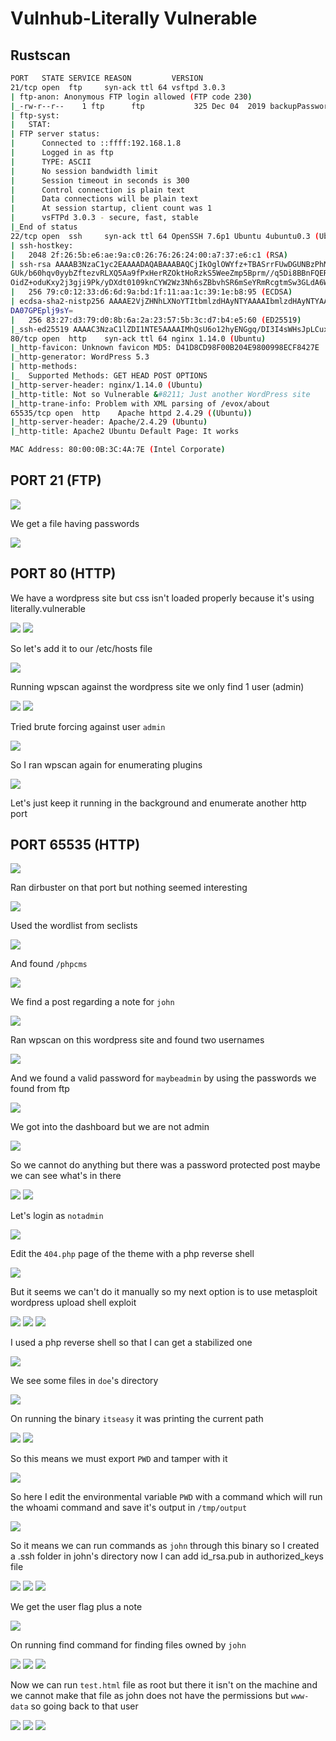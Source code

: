 # Vulnhub-Literally Vulnerable

## Rustscan

```bash
PORT   STATE SERVICE REASON         VERSION                    
21/tcp open  ftp     syn-ack ttl 64 vsftpd 3.0.3               
| ftp-anon: Anonymous FTP login allowed (FTP code 230)
|_-rw-r--r--    1 ftp      ftp           325 Dec 04  2019 backupPasswords
| ftp-syst:                                             
|   STAT:                                                                 
| FTP server status:                                                      
|      Connected to ::ffff:192.168.1.8                                     
|      Logged in as ftp                              
|      TYPE: ASCII                                                        
|      No session bandwidth limit                          
|      Session timeout in seconds is 300                                  
|      Control connection is plain text                                   
|      Data connections will be plain text
|      At session startup, client count was 1                             
|      vsFTPd 3.0.3 - secure, fast, stable                                
|_End of status                                                      
22/tcp open  ssh     syn-ack ttl 64 OpenSSH 7.6p1 Ubuntu 4ubuntu0.3 (Ubuntu Linux; protocol 2.0)                                                    
| ssh-hostkey:       
|   2048 2f:26:5b:e6:ae:9a:c0:26:76:26:24:00:a7:37:e6:c1 (RSA)      
| ssh-rsa AAAAB3NzaC1yc2EAAAADAQABAAABAQCjIkOglOWYfz+TBASrrFUwDGUNBzPhMd6PLVbELdtIRKWEy2IHM2JrlncDFPEh1YTE79HaRbhJLnEI2z+fVLH1hDKafEjvhGdo62uenhZlI5
GUk/b60hqv0yybZftezvRLXQ5Aa9fPxHerRZOktHoRzkS5WeeZmp5Bprm//q5Di8BBnFQERH28hIUTqHBHmSOLMfRPP8OSrC3txB6gk3w2asp7YLio/tb+BljUlxpDUAGZ3laHKEBhkm5936ShDh
OidZ+oduKxy2j3gji9Pk/yDXdt0109knCYW2Wz3Nh6sZBbvhSR6mSeYRmRcgtmSw3GLdA6WPaNqytn51w6uwEd                                                              
|   256 79:c0:12:33:d6:6d:9a:bd:1f:11:aa:1c:39:1e:b8:95 (ECDSA)
| ecdsa-sha2-nistp256 AAAAE2VjZHNhLXNoYTItbmlzdHAyNTYAAAAIbmlzdHAyNTYAAABBBAnd9KWbuz1oyVBcGqABiFwm+tO2EGRsE5KzvvzYuzjYk/U2tgOx1joZAX/jeii3oK2oW/Kmtu
DA07GPEplj9sY=                                                            
|   256 83:27:d3:79:d0:8b:6a:2a:23:57:5b:3c:d7:b4:e5:60 (ED25519)
|_ssh-ed25519 AAAAC3NzaC1lZDI1NTE5AAAAIMhQsU6o12hyENGgq/DI3I4sWHsJpLCuxITMtMaiwh/A
80/tcp open  http    syn-ack ttl 64 nginx 1.14.0 (Ubuntu)
|_http-favicon: Unknown favicon MD5: D41D8CD98F00B204E9800998ECF8427E
|_http-generator: WordPress 5.3                                           
| http-methods:                      
|_  Supported Methods: GET HEAD POST OPTIONS                              
|_http-server-header: nginx/1.14.0 (Ubuntu)                               
|_http-title: Not so Vulnerable &#8211; Just another WordPress site
|_http-trane-info: Problem with XML parsing of /evox/about
65535/tcp open  http    Apache httpd 2.4.29 ((Ubuntu))
|_http-server-header: Apache/2.4.29 (Ubuntu)
|_http-title: Apache2 Ubuntu Default Page: It works

MAC Address: 80:00:0B:3C:4A:7E (Intel Corporate)                          

```

## PORT 21 (FTP)

<img src="https://imgur.com/8JYkfjh.png"/>

We get a file having passwords

<img src="https://imgur.com/Tyv3afr.png"/>

## PORT 80 (HTTP)

We have a wordpress site but css isn't loaded properly because it's using literally.vulnerable

<img src="https://imgur.com/9folHju.png"/>

<img src="https://imgur.com/m2X7Dxy.png"/>

So let's add it to our /etc/hosts file

<img src="https://imgur.com/sSpANcS.png"/>

Running wpscan against the wordpress site we only find 1 user (admin)

<img src="https://imgur.com/p1UzSwv.png"/>

<img src="https://imgur.com/JrhDxaI.png"/>

Tried brute forcing against user `admin`

<img src="https://imgur.com/EvyKIon.png"/>

So I ran wpscan again for enumerating plugins

<img src="https://imgur.com/Sv3xHCZ.png"/>

Let's just keep it running in the background and enumerate another http port




## PORT 65535 (HTTP)

<img src="https://imgur.com/TVRrZBr.png"/>

Ran dirbuster on that port but nothing seemed interesting 

<img src="https://imgur.com/HEBol5s.png"/>

Used the wordlist from seclists

<img src="https://imgur.com/5wvcrAg.png"/>

And found `/phpcms`

<img src="https://imgur.com/nyBk6AP.png"/>

We find a post regarding a note for `john`

<img src="https://imgur.com/RJETW7C.png"/>

Ran wpscan on this wordpress site and found two usernames

<img src="https://imgur.com/HEd20JJ.png"/>

And we found a valid password for `maybeadmin` by using the passwords we found from ftp

<img src="https://imgur.com/uoHE2i4.png"/>

We got into the dashboard but we are not admin

<img src="https://imgur.com/24WwnoG.png"/>

So we cannot do anything but there was a password protected post maybe we can see what's in there

<img src="https://imgur.com/m78KNzd.png"/>

<img src="https://imgur.com/Uy9vfuU.png"/>

Let's login as `notadmin`

<img src="https://imgur.com/OS3jnjK.png"/>

Edit the `404.php` page of the theme with a php reverse shell

<img src="https://imgur.com/uCJcZBs.png"/>

But it seems we can't do it manually so my next option is to use metasploit wordpress upload shell exploit

<img src="https://imgur.com/tMVHc0N.png"/>

<img src="https://imgur.com/mqVL3lU.png"/>

<img src="https://imgur.com/dqbcYun.png"/>

I used a php reverse shell so that I can get a stabilized one

<img src="https://imgur.com/OWvKDkR.png"/>

We see some files in `doe`'s  directory

<img src="https://imgur.com/TrCUTK8.png"/>

On running the binary `itseasy` it was printing the current path 

<img src="https://imgur.com/pLf3LOf.png"/>

<img src="https://imgur.com/msGpCvh.png"/>

So this means we must export `PWD` and tamper with it

<img src="https://imgur.com/3Sq6Y9D.png"/>

So here I edit the environmental variable `PWD` with a command which will run the whoami command and save it's output in `/tmp/output`

<img src="https://imgur.com/aLmhFbz.png"/>

So it means we can run commands as `john` through this binary so I created a .ssh folder in john's directory now I can add id_rsa.pub in authorized_keys file

<img src="https://imgur.com/NRxlYWL.png"/>

<img src="https://imgur.com/yx534HM.png"/>

<img src="https://imgur.com/uL6a7oe.png"/>

We get the user flag plus a note

<img src="https://imgur.com/smYVfvZ.png"/>

On running find command for finding files owned by `john`

<img src="https://imgur.com/Ap3rt1p.png"/>

<img src="https://imgur.com/Hn4IUME.png"/>

<img src="https://imgur.com/a1oGPxD.png"/>

Now we can run `test.html` file as root but there it isn't on the machine and we cannot make that file as john does not have the permissions but `www-data` so going back to that user

<img src="https://imgur.com/uaIAod2.png"/>

<img src="https://imgur.com/hIXysIi.png"/>

<img src="https://imgur.com/XsZQ3tP.png"/>